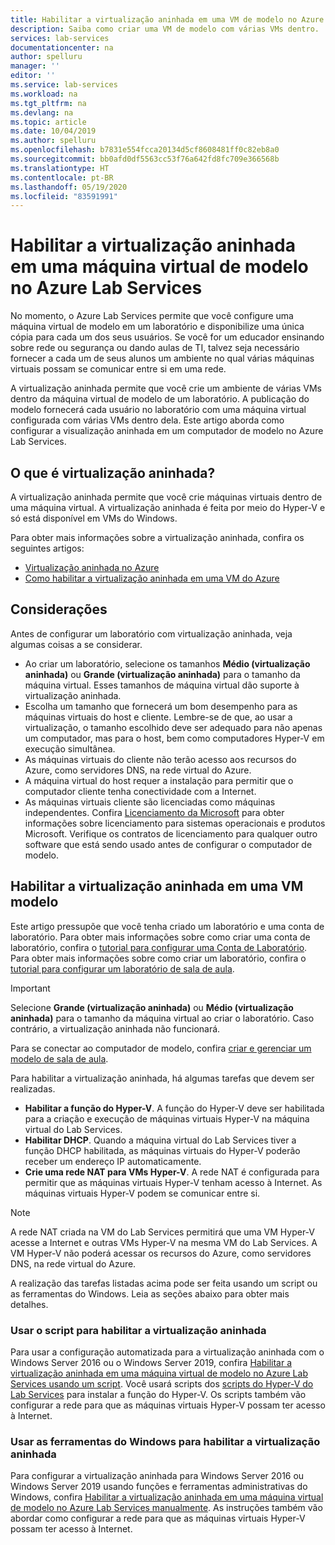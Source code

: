 ```yaml
---
title: Habilitar a virtualização aninhada em uma VM de modelo no Azure Lab Services | Microsoft Docs
description: Saiba como criar uma VM de modelo com várias VMs dentro.  Em outras palavras, habilite a virtualização aninhada em uma VM de modelo no Azure Lab Services.
services: lab-services
documentationcenter: na
author: spelluru
manager: ''
editor: ''
ms.service: lab-services
ms.workload: na
ms.tgt_pltfrm: na
ms.devlang: na
ms.topic: article
ms.date: 10/04/2019
ms.author: spelluru
ms.openlocfilehash: b7831e554fcca20134d5cf8608481ff0c82eb8a0
ms.sourcegitcommit: bb0afd0df5563cc53f76a642fd8fc709e366568b
ms.translationtype: HT
ms.contentlocale: pt-BR
ms.lasthandoff: 05/19/2020
ms.locfileid: "83591991"
---
```

# <a name="enable-nested-virtualization-on-a-template-virtual-machine-in-azure-lab-services"></a>Habilitar a virtualização aninhada em uma máquina virtual de modelo no Azure Lab Services

No momento, o Azure Lab Services permite que você configure uma máquina virtual de modelo em um laboratório e disponibilize uma única cópia para cada um dos seus usuários. Se você for um educador ensinando sobre rede ou segurança ou dando aulas de TI, talvez seja necessário fornecer a cada um de seus alunos um ambiente no qual várias máquinas virtuais possam se comunicar entre si em uma rede.

A virtualização aninhada permite que você crie um ambiente de várias VMs dentro da máquina virtual de modelo de um laboratório. A publicação do modelo fornecerá cada usuário no laboratório com uma máquina virtual configurada com várias VMs dentro dela.  Este artigo aborda como configurar a visualização aninhada em um computador de modelo no Azure Lab Services.

## <a name="what-is-nested-virtualization"></a>O que é virtualização aninhada?

A virtualização aninhada permite que você crie máquinas virtuais dentro de uma máquina virtual. A virtualização aninhada é feita por meio do Hyper-V e só está disponível em VMs do Windows.

Para obter mais informações sobre a virtualização aninhada, confira os seguintes artigos:

- [Virtualização aninhada no Azure](https://azure.microsoft.com/blog/nested-virtualization-in-azure/)
- [Como habilitar a virtualização aninhada em uma VM do Azure](../../virtual-machines/windows/nested-virtualization.md)

## <a name="considerations"></a>Considerações

Antes de configurar um laboratório com virtualização aninhada, veja algumas coisas a se considerar.

- Ao criar um laboratório, selecione os tamanhos **Médio (virtualização aninhada)** ou **Grande (virtualização aninhada)** para o tamanho da máquina virtual. Esses tamanhos de máquina virtual dão suporte à virtualização aninhada.
- Escolha um tamanho que fornecerá um bom desempenho para as máquinas virtuais do host e cliente.  Lembre-se de que, ao usar a virtualização, o tamanho escolhido deve ser adequado para não apenas um computador, mas para o host, bem como computadores Hyper-V em execução simultânea.
- As máquinas virtuais do cliente não terão acesso aos recursos do Azure, como servidores DNS, na rede virtual do Azure.
- A máquina virtual do host requer a instalação para permitir que o computador cliente tenha conectividade com a Internet.
- As máquinas virtuais cliente são licenciadas como máquinas independentes. Confira [Licenciamento da Microsoft](https://www.microsoft.com/licensing/default) para obter informações sobre licenciamento para sistemas operacionais e produtos Microsoft. Verifique os contratos de licenciamento para qualquer outro software que está sendo usado antes de configurar o computador de modelo.

## <a name="enable-nested-virtualization-on-a-template-vm"></a>Habilitar a virtualização aninhada em uma VM modelo

Este artigo pressupõe que você tenha criado um laboratório e uma conta de laboratório.  Para obter mais informações sobre como criar uma conta de laboratório, confira o [tutorial para configurar uma Conta de Laboratório](tutorial-setup-lab-account.md). Para obter mais informações sobre como criar um laboratório, confira o [tutorial para configurar um laboratório de sala de aula](tutorial-setup-classroom-lab.md).

>[!IMPORTANT]
>Selecione **Grande (virtualização aninhada)** ou **Médio (virtualização aninhada)** para o tamanho da máquina virtual ao criar o laboratório.  Caso contrário, a virtualização aninhada não funcionará.  

Para se conectar ao computador de modelo, confira [criar e gerenciar um modelo de sala de aula](how-to-create-manage-template.md).

Para habilitar a virtualização aninhada, há algumas tarefas que devem ser realizadas.  

- **Habilitar a função do Hyper-V**. A função do Hyper-V deve ser habilitada para a criação e execução de máquinas virtuais Hyper-V na máquina virtual do Lab Services.
- **Habilitar DHCP**.  Quando a máquina virtual do Lab Services tiver a função DHCP habilitada, as máquinas virtuais do Hyper-V poderão receber um endereço IP automaticamente.
- **Crie uma rede NAT para VMs Hyper-V**.  A rede NAT é configurada para permitir que as máquinas virtuais Hyper-V tenham acesso à Internet.  As máquinas virtuais Hyper-V podem se comunicar entre si.

>[!NOTE]
>A rede NAT criada na VM do Lab Services permitirá que uma VM Hyper-V acesse a Internet e outras VMs Hyper-V na mesma VM do Lab Services.  A VM Hyper-V não poderá acessar os recursos do Azure, como servidores DNS, na rede virtual do Azure.

A realização das tarefas listadas acima pode ser feita usando um script ou as ferramentas do Windows.  Leia as seções abaixo para obter mais detalhes.

### <a name="using-script-to-enable-nested-virtualization"></a>Usar o script para habilitar a virtualização aninhada

Para usar a configuração automatizada para a virtualização aninhada com o Windows Server 2016 ou o Windows Server 2019, confira [Habilitar a virtualização aninhada em uma máquina virtual de modelo no Azure Lab Services usando um script](how-to-enable-nested-virtualization-template-vm-using-script.md). Você usará scripts dos [scripts do Hyper-V do Lab Services](https://github.com/Azure/azure-devtestlab/tree/master/samples/ClassroomLabs/Scripts/HyperV) para instalar a função do Hyper-V.  Os scripts também vão configurar a rede para que as máquinas virtuais Hyper-V possam ter acesso à Internet.

### <a name="using-windows-tools-to-enable-nested-virtualization"></a>Usar as ferramentas do Windows para habilitar a virtualização aninhada

Para configurar a virtualização aninhada para Windows Server 2016 ou Windows Server 2019 usando funções e ferramentas administrativas do Windows, confira [Habilitar a virtualização aninhada em uma máquina virtual de modelo no Azure Lab Services manualmente](how-to-enable-nested-virtualization-template-vm-ui.md).  As instruções também vão abordar como configurar a rede para que as máquinas virtuais Hyper-V possam ter acesso à Internet.
